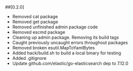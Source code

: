 ##[0.2.0]
- Removed cat package
- Removed get package
- Removed unfinished admin package code
- Removed escmd package
- Cleaning up admin package. Removing its build tags
- Caught previously uncaught errors throughout packages
- Removed broken esutil.MapToYamlBytes
- Added hack/build.sh to build a local binary for testing
- Added .gitignore
- Update github.com/elastic/go-elasticsearch dep to 7.12.0